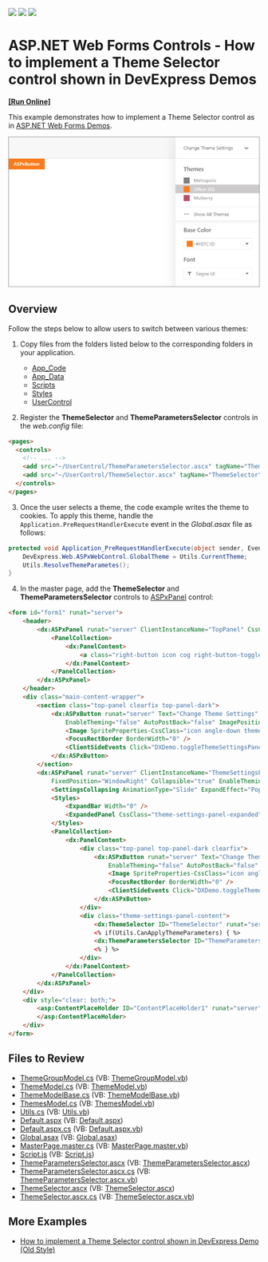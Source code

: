 <!-- default badges list -->
![](https://img.shields.io/endpoint?url=https://codecentral.devexpress.com/api/v1/VersionRange/134106073/16.2.5%2B)
[![](https://img.shields.io/badge/Open_in_DevExpress_Support_Center-FF7200?style=flat-square&logo=DevExpress&logoColor=white)](https://supportcenter.devexpress.com/ticket/details/T504407)
[![](https://img.shields.io/badge/📖_How_to_use_DevExpress_Examples-e9f6fc?style=flat-square)](https://docs.devexpress.com/GeneralInformation/403183)
<!-- default badges end -->
# ASP.NET Web Forms Controls - How to implement a Theme Selector control shown in DevExpress Demos
<!-- run online -->
**[[Run Online]](https://codecentral.devexpress.com/t504407/)**
<!-- run online end -->

This example demonstrates how to implement a Theme Selector control as in [ASP.NET Web Forms Demos](https://demos.devexpress.com/ASP/). 

![Theme Selector](image.png)

## Overview

Follow the steps below to allow users to switch between various themes:

1. Copy files from the folders listed below to the corresponding folders in your application.

    * [App_Code](./CS/App_Code)
    * [App_Data](./CS/App_Data)
    * [Scripts](./CS/Scripts)
    * [Styles](./CS/Styles)
    * [UserControl](./CS/UserControl)

2. Register the **ThemeSelector** and **ThemeParametersSelector** controls in the *web.config* file:

```aspx
<pages>
  <controls>
    <!-- ... -->
    <add src="~/UserControl/ThemeParametersSelector.ascx" tagName="ThemeParametersSelector" tagPrefix="dx" />
    <add src="~/UserControl/ThemeSelector.ascx" tagName="ThemeSelector" tagPrefix="dx" />
  </controls>
</pages>
```

3. Once the user selects a theme, the code example writes the theme to cookies. To apply this theme, handle the `Application.PreRequestHandlerExecute` event in the *Global.asax* file as follows:

```cs
protected void Application_PreRequestHandlerExecute(object sender, EventArgs e) {
    DevExpress.Web.ASPxWebControl.GlobalTheme = Utils.CurrentTheme;
    Utils.ResolveThemeParametes();
}
```

4. In the master page, add the **ThemeSelector** and **ThemeParametersSelector** controls to [ASPxPanel](https://docs.devexpress.com/AspNet/14778/components/site-navigation-and-layout/panel) control:

```aspx
<form id="form1" runat="server">
    <header>
        <dx:ASPxPanel runat="server" ClientInstanceName="TopPanel" CssClass="header-panel" FixedPosition="WindowTop" EnableTheming="false">
            <PanelCollection>
                <dx:PanelContent>
                    <a class="right-button icon cog right-button-toggle-themes-panel" href="javascript:void(0)" onclick="DXDemo.toggleThemeSettingsPanel(); return false;"></a>
                </dx:PanelContent>
            </PanelCollection>
        </dx:ASPxPanel>
    </header>
    <div class="main-content-wrapper">
        <section class="top-panel clearfix top-panel-dark">
            <dx:ASPxButton runat="server" Text="Change Theme Settings" CssClass="theme-settings-menu-button adaptive"
                EnableTheming="false" AutoPostBack="false" ImagePosition="Right" UseSubmitBehavior="false">
                <Image SpriteProperties-CssClass="icon angle-down theme-settings-menu-button-image" />
                <FocusRectBorder BorderWidth="0" />
                <ClientSideEvents Click="DXDemo.toggleThemeSettingsPanel" />
            </dx:ASPxButton>
        </section>
        <dx:ASPxPanel runat="server" ClientInstanceName="ThemeSettingsPanel" CssClass="theme-settings-panel"
            FixedPosition="WindowRight" Collapsible="true" EnableTheming="false" ScrollBars="Auto">
            <SettingsCollapsing AnimationType="Slide" ExpandEffect="PopupToLeft" ExpandButton-Visible="false" />
            <Styles>
                <ExpandBar Width="0" />
                <ExpandedPanel CssClass="theme-settings-panel-expanded"></ExpandedPanel>
            </Styles>
            <PanelCollection>
                <dx:PanelContent>
                    <div class="top-panel top-panel-dark clearfix">
                        <dx:ASPxButton runat="server" Text="Change Theme Settings" CssClass="theme-settings-menu-button"
                            EnableTheming="false" AutoPostBack="false" ImagePosition="Right" HorizontalAlign="Left" UseSubmitBehavior="false">
                            <Image SpriteProperties-CssClass="icon angle-down theme-settings-menu-button-image" />
                            <FocusRectBorder BorderWidth="0" />
                            <ClientSideEvents Click="DXDemo.toggleThemeSettingsPanel" />
                        </dx:ASPxButton>
                    </div>
                    <div class="theme-settings-panel-content">
                        <dx:ThemeSelector ID="ThemeSelector" runat="server" />
                        <% if(Utils.CanApplyThemeParameters) { %>
                        <dx:ThemeParametersSelector ID="ThemeParametersSelector" runat="server" />
                        <% } %>
                    </div>
                </dx:PanelContent>
            </PanelCollection>
        </dx:ASPxPanel>
    </div>
    <div style="clear: both;">
        <asp:ContentPlaceHolder ID="ContentPlaceHolder1" runat="server">
        </asp:ContentPlaceHolder>
    </div>
</form>
```

## Files to Review
* [ThemeGroupModel.cs](./CS/App_Code/ThemeGroupModel.cs) (VB: [ThemeGroupModel.vb](./VB/App_Code/ThemeGroupModel.vb))
* [ThemeModel.cs](./CS/App_Code/ThemeModel.cs) (VB: [ThemeModel.vb](./VB/App_Code/ThemeModel.vb))
* [ThemeModelBase.cs](./CS/App_Code/ThemeModelBase.cs) (VB: [ThemeModelBase.vb](./VB/App_Code/ThemeModelBase.vb))
* [ThemesModel.cs](./CS/App_Code/ThemesModel.cs) (VB: [ThemesModel.vb](./VB/App_Code/ThemesModel.vb))
* [Utils.cs](./CS/App_Code/Utils.cs) (VB: [Utils.vb](./VB/App_Code/Utils.vb))
* [Default.aspx](./CS/Default.aspx) (VB: [Default.aspx](./VB/Default.aspx))
* [Default.aspx.cs](./CS/Default.aspx.cs) (VB: [Default.aspx.vb](./VB/Default.aspx.vb))
* [Global.asax](./CS/Global.asax) (VB: [Global.asax](./VB/Global.asax))
* [MasterPage.master.cs](./CS/MasterPage.master.cs) (VB: [MasterPage.master.vb](./VB/MasterPage.master.vb))
* [Script.js](./CS/Scripts/Script.js) (VB: [Script.js](./VB/Scripts/Script.js))
* [ThemeParametersSelector.ascx](./CS/UserControl/ThemeParametersSelector.ascx) (VB: [ThemeParametersSelector.ascx](./VB/UserControl/ThemeParametersSelector.ascx))
* [ThemeParametersSelector.ascx.cs](./CS/UserControl/ThemeParametersSelector.ascx.cs) (VB: [ThemeParametersSelector.ascx.vb](./VB/UserControl/ThemeParametersSelector.ascx.vb))
* [ThemeSelector.ascx](./CS/UserControl/ThemeSelector.ascx) (VB: [ThemeSelector.ascx](./VB/UserControl/ThemeSelector.ascx))
* [ThemeSelector.ascx.cs](./CS/UserControl/ThemeSelector.ascx.cs) (VB: [ThemeSelector.ascx.vb](./VB/UserControl/ThemeSelector.ascx.vb))

## More Examples

* [How to implement a Theme Selector control shown in DevExpress Demo (Old Style)](https://github.com/DevExpress-Examples/how-to-implement-a-theme-selector-control-similar-to-devexpress-demo-old-style-t504407)
